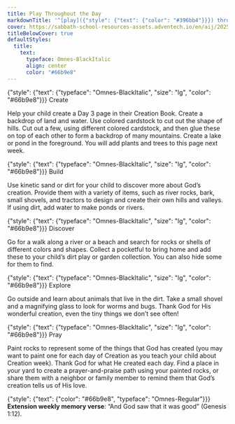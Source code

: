 ```yaml
---
title: Play Throughout the Day
markdownTitle: '^[play]({"style": {"text": {"color": "#396bb4"}}}) throughout the day'
cover: https://sabbath-school-resources-assets.adventech.io/en/aij/2025-01-bg/assets/04-05.png
titleBelowCover: true
defaultStyles:
  title:
    text:
      typeface: Omnes-BlackItalic
      align: center
      color: "#66b9e8"
---
```


{"style": {"text": {"typeface": "Omnes-BlackItalic", "size": "lg", "color": "#66b9e8"}}}
Create

Help your child create a Day 3 page in their Creation Book. Create a backdrop of land and water. Use colored cardstock to cut out the shape of hills. Cut out a few, using different colored cardstock, and then glue these on top of each other to form a backdrop of many mountains. Create a lake or pond in the foreground. You will add plants and trees to this page next week.  

{"style": {"text": {"typeface": "Omnes-BlackItalic", "size": "lg", "color": "#66b9e8"}}}
Build

Use kinetic sand or dirt for your child to discover more about God’s creation. Provide them with a variety of items, such as river rocks, bark, small shovels, and tractors to design and create their own hills and valleys. If using dirt, add water to make ponds or rivers. 

{"style": {"text": {"typeface": "Omnes-BlackItalic", "size": "lg", "color": "#66b9e8"}}}
Discover

Go for a walk along a river or a beach and search for rocks or shells of different colors and shapes. Collect a pocketful to bring home and add these to your child’s dirt play or garden collection. You can also hide some for them to find. 

{"style": {"text": {"typeface": "Omnes-BlackItalic", "size": "lg", "color": "#66b9e8"}}}
Explore

Go outside and learn about animals that live in the dirt. Take a small shovel and a magnifying glass to look for worms and bugs. Thank God for His wonderful creation, even the tiny things we don’t see often! 

{"style": {"text": {"typeface": "Omnes-BlackItalic", "size": "lg", "color": "#66b9e8"}}}
Pray

Paint rocks to represent some of the things that God has created (you may want to paint one for each day of Creation as you teach your child about Creation week). Thank God for what He created each day. Find a place in your yard to create a prayer-and-praise path using your painted rocks, or share them with a neighbor or family member to remind them that God’s creation tells us of His love.

{"style": {"text": {"color": "#66b9e8", "typeface": "Omnes-Regular"}}}
**Extension weekly memory verse**: “And God saw that it was good” (Genesis 1:12).